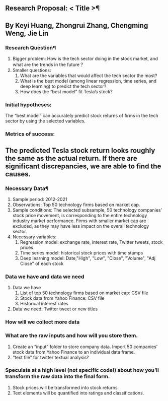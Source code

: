 ## Research Proposal: < Title >¶
By Keyi Huang, Zhongrui Zhang, Chengming Weng, Jie Lin
---
### Research Question¶
1. Bigger problem: How is the tech sector doing in the stock market, and what are the trends in the future？
2. Smaller questions:
    1. What are the variables that would affect the tech sector the most?
    2. What is the best model (among linear regression, time series, and deep learning) to predict the tech sector?
    3. How does the “best model” fit Tesla’s stock?
### Initial hypotheses: 

The “best model” can accurately predict stock returns of firms in the tech sector by using the selected variables.

### Metrics of success: 

The predicted Tesla stock return looks roughly the same as the actual return. If there are significant discrepancies, we are able to find the causes.
---
### Necessary Data¶
1. Sample period: 2012-2021
2. Observations: Top 50 technology firms based on market cap.
3. Sample conditions: The selected subsample, 50 technology companies’ stock price movement, is corresponding to the entire technology industry market performance. Firms with smaller market cap are excluded, as they may have less impact on the overall technology sector.
4. Necessary variables: 
    1. Regression model: 
    exchange rate, interest rate, Twitter tweets, stock prices
    2. Time series model: 
    historical stock prices with time stamps
    3. Deep learning model: 
    Date,"High", "Low", "Close", "Volume", "Adj Close" of each stock
    
### Data we have and data we need
1. Data we have
    1. List of top 50 technology firms based on market cap: CSV file
    2. Stock data from Yahoo Finance: CSV file
    3. Historical interest rates
2. Data we need: 
Twitter tweet or new titles

### How will we collect more data


### What are the raw inputs and how will you store them.
1. Create an “input” folder to store company data. Import 50 companies’ stock data from Yahoo Finance to an individual data frame. 
2. “text file” for twitter textual analysis?

### Speculate at a high level (not specific code!) about how you’ll transform the raw data into the final form.
1. Stock prices will be transformed into stock returns.
2. Text elements will be quantified into ratings and classifications.

